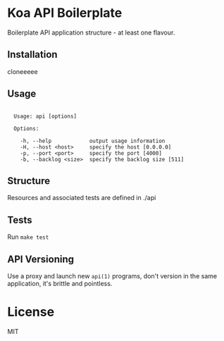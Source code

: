 
# Koa API Boilerplate

  Boilerplate API application structure - at least one flavour.

## Installation

  cloneeeee

## Usage

```

  Usage: api [options]

  Options:

    -h, --help            output usage information
    -H, --host <host>     specify the host [0.0.0.0]
    -p, --port <port>     specify the port [4000]
    -b, --backlog <size>  specify the backlog size [511]

```

## Structure

  Resources and associated tests are defined in ./api

##  Tests

  Run `make test`

## API Versioning

  Use a proxy and launch new `api(1)` programs, don't version
  in the same application, it's brittle and pointless.

# License

  MIT